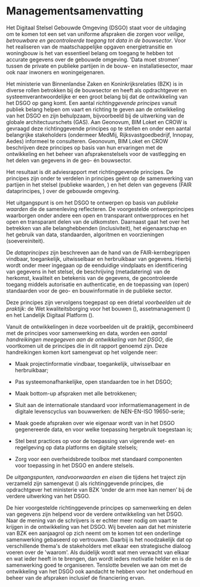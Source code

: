 Managementsamenvatting
======================

Het Digitaal Stelsel Gebouwde Omgeving (DSGO) staat voor de uitdaging om te komen tot een set van
uniforme afspraken die zorgen voor *veilige, betrouwbare en gecontroleerde
toegang tot data in de bouwsector*. Voor het realiseren van de maatschappelijke
opgaven energietransitie en woningbouw is het van essentieel belang om
toegang te hebben tot accurate gegevens over de gebouwde omgeving. ‘Data moet
stromen’ tussen de private en publieke partijen in de bouw- en
installatiesector, maar ook naar inwoners en woningeigenaren.

Het ministerie van Binnenlandse Zaken en Koninkrijksrelaties (BZK) is in diverse rollen betrokken bij de bouwsector en heeft als opdrachtgever en systeemverantwoordelijke er een groot belang bij dat de ontwikkeling van het DSGO op gang komt. Een aantal *richtinggevende principes* vanuit publiek belang helpen om vaart en richting te geven aan de ontwikkeling van het DSGO en zijn behulpzaam, bijvoorbeeld bij de uitwerking van de globale architectuurschets
(GAS). Aan Geonovum, BIM Loket en CROW is gevraagd deze richtinggevende
principes op te stellen en onder een aantal belangrijke stakeholders (ondermeer
MedMij, Rijksvastgoedbedrijf, Innopay, Aedes) informeel te consulteren.
Geonovum, BIM Loket en CROW beschrijven deze principes op basis van hun ervaringen
met de ontwikkeling en het beheer van afsprakenstelsels voor de vastlegging en
het delen van gegevens in de geo- én bouwsector.

Het resultaat is dit adviesrapport met richtinggevende principes. De principes zijn
onder te verdelen in principes geënt op de samenwerking van partijen in het
stelsel (publieke waarden, <a href='#publiekewaarden'></a>) en het delen van gegevens (FAIR dataprincipes, <a href='#dataprincipes'></a>) over
de gebouwde omgeving.

Het uitgangspunt is om het DSGO te ontwerpen op basis van *publieke waarden* die
de samenleving reflecteren. De voorgestelde ontwerpprincipes waarborgen onder andere een open en transparant ontwerpproces en het open en transparant delen van de uitkomsten. Daarnaast gaat het over
het betrekken van alle belanghebbenden (inclusiviteit), het eigenaarschap en het gebruik van data, standaarden, algoritmen en voorzieningen (soevereiniteit).

De *dataprincipes* zijn beschreven aan de hand van de FAIR-kernbegrippen
vindbaar, toegankelijk, uitwisselbaar en herbruikbaar van gegevens.
Hierbij wordt onder meer ingegaan op de eenduidige vindplaats en identificering
van gegevens in het stelsel, de beschrijving (metadatering) van de herkomst,
kwaliteit en betekenis van de gegevens, de gecontroleerde toegang middels
autorisatie en authenticatie, en de toepassing van (open) standaarden voor de
geo- en bouwinformatie in de publieke sector.

Deze principes zijn vervolgens toegepast op een drietal *voorbeelden uit de praktijk*: de
Wet kwaliteitsborging voor het bouwen (<a href="#wet-kwaliteitsborging-voor-het-bouwen"></a>), assetmanagement (<a href='#assetmanagement'></a>) en het Landelijk Digitaal Platform (<a href='#landelijk-digitaal-platform'></a>).

Vanuit de ontwikkelingen in deze voorbeelden uit de praktijk, gecombineerd met de principes voor
samenwerking en data, worden een *aantal handreikingen meegegeven aan de
ontwikkeling van het DSGO*, die voortkomen uit de principes die in dit rapport genoemd zijn. Deze handreikingen komen kort samengevat op het volgende neer:

-   Maak projectinformatie vindbaar, toegankelijk, uitwisselbaar en herbruikbaar;

-   Pas systeemonafhankelijke, open standaarden toe in het DSGO;

-   Maak bottom-up afspraken met alle betrokkenen;

-   Sluit aan de internationale standaard voor informatiemanagement in de digitale levenscyclus van bouwwerken: de NEN-EN-ISO 19650-serie;

-   Maak goede afspraken over wie eigenaar wordt van in het DSGO gegenereerde
    data, en voor welke toepassing hergebruik toegestaan is;

-   Stel best practices op voor de toepassing van vigerende wet- en regelgeving
    op data platforms en digitale stelsels;

-   Zorg voor een overheidsbrede toolbox met standaard componenten voor
    toepassing in het DSGO en andere stelsels.

De *uitgangspunten, randvoorwaarden en eisen* die tijdens het traject zijn
verzameld zijn samengevat (<a href='#uitgangspunten-randvoorwaarden-en-eisen'></a>) als richtinggevende principes, die opdrachtgever het ministerie van BZK
‘onder de arm mee kan nemen’ bij de verdere uitwerking van het DSGO.

De hier voorgestelde richtinggevende principes op samenwerking en delen van gegevens zijn helpend voor de verdere ontwikkeling van het DSGO. Naar de mening van de schrijvers is er echter meer nodig om vaart te krijgen in de ontwikkeling van het DSGO. Wij bevelen aan dat het ministerie van BZK een aanjaagrol op zich neemt om te komen tot een onderlinge samenwerking gebaseerd op vertrouwen. Daarbij is het noodzakelijk dat op verschillende thema's de stakeholders met elkaar een strategische dialoog voeren over de 'waarom'. Als duidelijk wordt wat men verwacht van elkaar en wat ieder heeft in te brengen, dan wordt ieders motivatie helder en is de samenwerking goed te organiseren.
Tenslotte bevelen we aan om met de ontwikkeling van het DSGO ook aandacht te hebben voor het onderhoud en beheer van de afspraken inclusief de financiering ervan.
